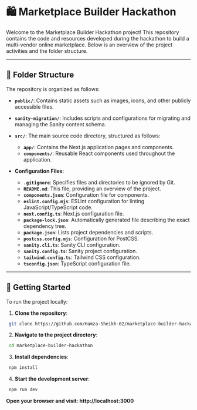 # 🛍️ Marketplace Builder Hackathon

Welcome to the Marketplace Builder Hackathon project! This repository contains the code and resources developed during the hackathon to build a multi-vendor online marketplace. Below is an overview of the project activities and the folder structure.

---

## 📁 Folder Structure

The repository is organized as follows:

- **`public/`**: Contains static assets such as images, icons, and other publicly accessible files.

- **`sanity-migration/`**: Includes scripts and configurations for migrating and managing the Sanity content schema.

- **`src/`**: The main source code directory, structured as follows:
  - **`app/`**: Contains the Next.js application pages and components.
  - **`components/`**: Reusable React components used throughout the application.

- **Configuration Files**:
  - **`.gitignore`**: Specifies files and directories to be ignored by Git.
  - **`README.md`**: This file, providing an overview of the project.
  - **`components.json`**: Configuration file for components.
  - **`eslint.config.mjs`**: ESLint configuration for linting JavaScript/TypeScript code.
  - **`next.config.ts`**: Next.js configuration file.
  - **`package-lock.json`**: Automatically generated file describing the exact dependency tree.
  - **`package.json`**: Lists project dependencies and scripts.
  - **`postcss.config.mjs`**: Configuration for PostCSS.
  - **`sanity.cli.ts`**: Sanity CLI configuration.
  - **`sanity.config.ts`**: Sanity project configuration.
  - **`tailwind.config.ts`**: Tailwind CSS configuration.
  - **`tsconfig.json`**: TypeScript configuration file.

---

## 🚀 Getting Started

To run the project locally:

1. **Clone the repository**:

  ```bash
   git clone https://github.com/Hamza-Sheikh-02/marketplace-builder-hackathon.git
  ```

2. **Navigate to the project directory**:

  ```bash
   cd marketplace-builder-hackathon
  ```

3. **Install dependencies**:

  ```bash
   npm install
  ```

4. **Start the development server**:

  ```bash
   npm run dev
  ```

**Open your browser and visit: http://localhost:3000**
